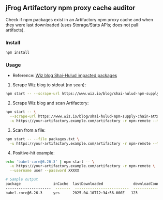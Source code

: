 ## jFrog Artifactory npm proxy cache auditor

Check if npm packages exist in an Artifactory npm proxy cache and when they were last downloaded (uses Storage/Stats APIs; does not pull artifacts).

### Install

```bash
npm install
```

### Usage

- Reference: [Wiz blog Shai-Hulud impacted packages](https://www.wiz.io/blog/shai-hulud-npm-supply-chain-attack#appendix-impacted-packages-41)

1) Scrape Wiz blog to stdout (no scan):
```bash
npm start -- --scrape-url https://www.wiz.io/blog/shai-hulud-npm-supply-chain-attack
```

2) Scrape Wiz blog and scan Artifactory:
```bash
npm start -- \
  --scrape-url https://www.wiz.io/blog/shai-hulud-npm-supply-chain-attack \
  -u https://your-artifactory.example.com/artifactory -r npm-remote --token XXXXX
```

3) Scan from a file:
```bash
npm start -- --file packages.txt \
  -u https://your-artifactory.example.com/artifactory -r npm-remote --token XXXXX
```

4) Positive-hit example:
```bash
echo 'babel-core@6.26.3' | npm start -- \
  -u https://your-artifactory.example.com/artifactory -r npm-remote \
  --username user --password XXXXX

# Sample output
package               inCache  lastDownloaded              downloadCount  error
---------------------  -------  -------------------------  -------------  -----
babel-core@6.26.3     yes      2025-04-10T12:34:56.000Z   123            -
```


